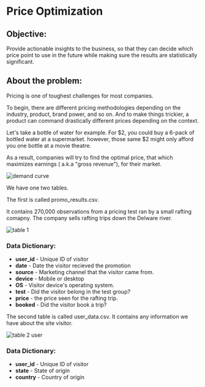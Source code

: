 # Price Optimization

## Objective:

Provide actionable insights to the business, so that they can decide which price point to use in the future while making sure the results are statistically significant.

## About the problem:

Pricing is one of toughest challenges for most companies.

To begin, there are different  pricing methodologies depending on the industry, product, brand power, and so on.
And to make things trickier, a product can command drastically different prices depending on the context.

Let's take a bottle of water for example. For $2, you could buy a 6-pack of bottled water at a supermarket. however, those same $2 might only afford you
one bottle at a movie theatre.

As a result, companies will try to find the optimal price, that which maximizes earnings ( a.k.a "gross revenue"), for their market.

![demand curve](https://user-images.githubusercontent.com/56021627/199002670-1b5764d6-efaf-4c10-9555-7b0781ed8b65.PNG)

We have one two tables.

The first is called promo_results.csv.

It contains 270,000 observations from a pricing test ran by a small rafting comapny.
The company sells rafting trips down the Delware river.

![table 1](https://user-images.githubusercontent.com/56021627/199003244-d1b5ab3b-6f7c-4540-b06d-fe58b99bb96d.PNG)

### Data Dictionary:

- __user_id__ - Unique ID of visitor
- __date__ - Date the visitor recieved the promotion
- __source__ - Marketing channel that the visitor came from.
- __device__ - Mobile or desktop
- __OS__ - Visitor device's operating system.
- __test__ - Did the visitor belong in the test group?
- __price__ - the price seen for the rafting trip.
- __booked__ - Did the visitor book a trip?

The second table is called user_data.csv.
It contains any information we have about the site visitor.

![table 2 user](https://user-images.githubusercontent.com/56021627/199004233-371349e1-ab6d-494d-a226-cfa785ffe1ae.PNG)

### Data Dictionary:

- __user_id__ - Unique ID of visitor
- __state__ - State of origin
- __country__ - Country of origin

